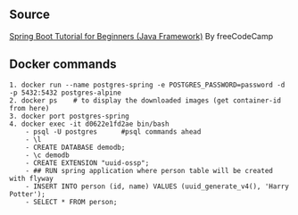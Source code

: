 ## Source
[Spring Boot Tutorial for Beginners (Java Framework)](https://www.youtube.com/watch?v=vtPkZShrvXQ&list=TLPQMjYxMDIwMjHYWwH5lPoSeA&index=5) By freeCodeCamp


## Docker commands
    1. docker run --name postgres-spring -e POSTGRES_PASSWORD=password -d -p 5432:5432 postgres-alpine
    2. docker ps    # to display the downloaded images (get container-id from here)
    3. docker port postgres-spring
    4. docker exec -it d0622e1fd2ae bin/bash
        - psql -U postgres      #psql commands ahead
        - \l
        - CREATE DATABASE demodb;
        - \c demodb
        - CREATE EXTENSION "uuid-ossp";
        - ## RUN spring application where person table will be created with flyway
        - INSERT INTO person (id, name) VALUES (uuid_generate_v4(), 'Harry Potter');
        - SELECT * FROM person;
